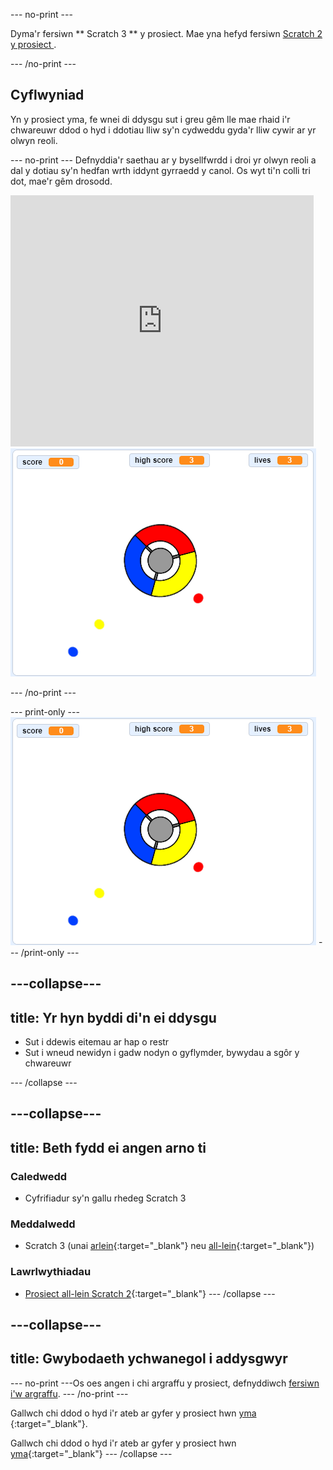 \--- no-print \---

Dyma'r fersiwn ** Scratch 3 ** y prosiect. Mae yna hefyd fersiwn [ Scratch 2 y prosiect ](https://projects.raspberrypi.org/en/projects/catch-the-dots-scratch2).

\--- /no-print \---

## Cyflwyniad

Yn y prosiect yma, fe wnei di ddysgu sut i greu gêm lle mae rhaid i'r chwareuwr ddod o hyd i ddotiau lliw sy'n cydweddu gyda'r lliw cywir ar yr olwyn reoli.

\--- no-print \--- Defnyddia'r saethau ar y bysellfwrdd i droi yr olwyn reoli a dal y dotiau sy'n hedfan wrth iddynt gyrraedd y canol. Os wyt ti'n colli tri dot, mae'r gêm drosodd.

<div class="scratch-preview">
  <iframe allowtransparency="true" width="485" height="402" src="https://scratch.mit.edu/projects/embed/252923761/?autostart=false" frameborder="0" scrolling="no"></iframe>
  <img src="images/dots-final.png">
</div>

\--- /no-print \---

\--- print-only \--- ![Dots screenshot](images/dots-final.png) \--- /print-only \---

## \---collapse\---

## title: Yr hyn byddi di'n ei ddysgu

+ Sut i ddewis eitemau ar hap o restr
+ Sut i wneud newidyn i gadw nodyn o gyflymder, bywydau a sgôr y chwareuwr

\--- /collapse \---

## \---collapse\---

## title: Beth fydd ei angen arno ti

### Caledwedd

+ Cyfrifiadur sy'n gallu rhedeg Scratch 3

### Meddalwedd

+ Scratch 3 (unai [arlein](http://rpf.io/scratchon){:target="_blank"} neu [all-lein](http://rpf.io/scratchoff){:target="_blank"})

### Lawrlwythiadau

+ [Prosiect all-lein Scratch 2](http://rpf.io/p/en/catch-the-dots-go){:target="_blank"} \--- /collapse \---

## \---collapse\---

## title: Gwybodaeth ychwanegol i addysgwyr

\--- no-print \---Os oes angen i chi argraffu y prosiect, defnyddiwch [fersiwn i'w argraffu](https://projects.raspberrypi.org/en/projects/catch-the-dots/print). \--- /no-print \---

Gallwch chi ddod o hyd i'r ateb ar gyfer y prosiect hwn [yma ](http://rpf.io/p/en/catch-the-dots-get){:target="_blank"}.

Gallwch chi ddod o hyd i'r ateb ar gyfer y prosiect hwn [yma](https://scratch.mit.edu/projects/252923761/#editor){:target="_blank"} \--- /collapse \---